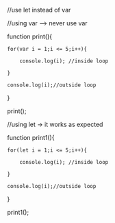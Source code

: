 //use let instead of var

//using var --> never use var

function print(){

    for(var i = 1;i <= 5;i++){

        console.log(i); //inside loop

    }

    console.log(i);//outside loop

}

print();

//using let -> it works as expected

function print1(){

    for(let i = 1;i <= 5;i++){

        console.log(i); //inside loop

    }

    console.log(i);//outside loop

}

print1();
